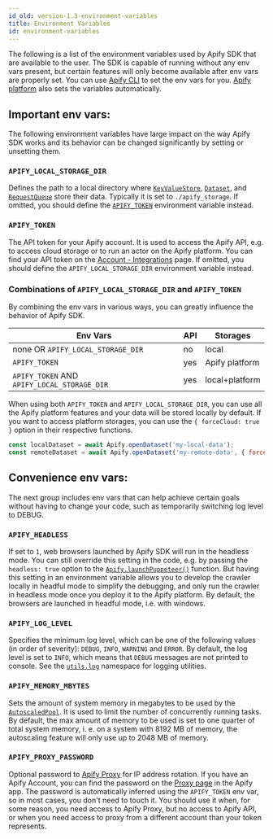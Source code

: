 ```yaml
---
id_old: version-1.3-environment-variables
title: Environment Variables
id: environment-variables
---
```


The following is a list of the environment variables used by Apify SDK that are available to the user.
The SDK is capable of running without any env vars present, but certain features will only become available
after env vars are properly set. You can use [Apify CLI](https://github.com/apify/apify-cli)
to set the env vars for you. [Apify platform](../guides/apify-platform) also sets the variables automatically.

## Important env vars:
The following environment variables have large impact on the way Apify SDK works and its behavior
can be changed significantly by setting or unsetting them.

### `APIFY_LOCAL_STORAGE_DIR`
Defines the path to a local directory where [`KeyValueStore`](../api/key-value-store),
[`Dataset`](../api/dataset), and [`RequestQueue`](../api/request-queue) store their data.
Typically it is set to `./apify_storage`. If omitted, you should define the [`APIFY_TOKEN`](#apify_token)
environment variable instead.

### `APIFY_TOKEN`
The API token for your Apify account. It is used to access the Apify API, e.g. to access cloud storage
or to run an actor on the Apify platform. You can find your API token on the
[Account - Integrations](https://my.apify.com/account#/integrations) page. If omitted,
you should define the `APIFY_LOCAL_STORAGE_DIR` environment variable instead.

### Combinations of `APIFY_LOCAL_STORAGE_DIR` and `APIFY_TOKEN`
By combining the env vars in various ways, you can greatly influence the behavior of Apify SDK.

| Env Vars                                    | API | Storages       |
| ------------------------------------------- | --- | -------------- |
|  none OR `APIFY_LOCAL_STORAGE_DIR`          | no  | local          |
| `APIFY_TOKEN`                               | yes | Apify platform |
| `APIFY_TOKEN` AND `APIFY_LOCAL_STORAGE_DIR` | yes | local+platform |

When using both `APIFY_TOKEN` and `APIFY_LOCAL_STORAGE_DIR`, you can use all the Apify platform
features and your data will be stored locally by default. If you want to access platform storages,
you can use the `{ forceCloud: true }` option in their respective functions.

```js
const localDataset = await Apify.openDataset('my-local-data');
const remoteDataset = await Apify.openDataset('my-remote-data', { forceCloud: true });
```

## Convenience env vars:
The next group includes env vars that can help achieve certain goals without having to change
your code, such as temporarily switching log level to DEBUG.

### `APIFY_HEADLESS`
If set to `1`, web browsers launched by Apify SDK will run in the headless mode. You can still override
this setting in the code, e.g. by passing the `headless: true` option to the
[`Apify.launchPuppeteer()`](../api/apify#launchpuppeteer) function. But having this setting
in an environment variable allows you to develop the crawler locally in headful mode to simplify the debugging,
and only run the crawler in headless mode once you deploy it to the Apify platform. By default, the browsers
are launched in headful mode, i.e. with windows.

### `APIFY_LOG_LEVEL`
Specifies the minimum log level, which can be one of the following values (in order of severity):
`DEBUG`, `INFO`, `WARNING` and `ERROR`. By default, the log level is set to `INFO`,
which means that `DEBUG` messages are not printed to console. See the [`utils.log`](../api/log)
namespace for logging utilities.

### `APIFY_MEMORY_MBYTES`
Sets the amount of system memory in megabytes to be used by the [`AutoscaledPool`](../api/autoscaled-pool).
It is used to limit the number of concurrently running tasks. By default, the max amount of memory
to be used is set to one quarter of total system memory, i. e. on a system with 8192 MB of memory,
the autoscaling feature will only use up to 2048 MB of memory.

### `APIFY_PROXY_PASSWORD`
Optional password to [Apify Proxy](https://docs.apify.com/proxy) for IP address rotation.
If you have an Apify Account, you can find the password on the [Proxy page](https://my.apify.com/proxy)
in the Apify app. The password is automatically inferred using the `APIFY_TOKEN` env var,
so in most cases, you don't need to touch it. You should use it when, for some reason,
you need access to Apify Proxy, but no access to Apify API, or when you need access to
proxy from a different account than your token represents.
